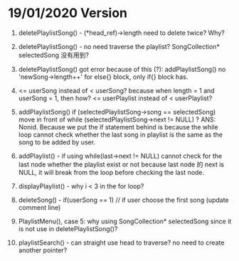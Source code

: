 # 19/01/2020 Version
1. deletePlaylistSong() - (*head_ref)->length need to delete twice? Why?


2. deletePlaylistSong() - no need traverse the playlist? SongCollection* selectedSong 没有用到?


3. deletePlaylistSong() got error because of this (?):
   addPlaylistSong() no 'newSong->length++' for else{} block, only if{} block has.
   
   
4. <= userSong instead of < userSong? because when length = 1 and userSong = 1, then how?
   <= userPlaylist instead of < userPlaylist?


5. addPlaylistSong() if (selectedPlaylistSong->song == selectedSong) move in front of while (selectedPlaylistSong->next != NULL) ? 
ANS: Nonid. Because we put the if statement behind is because the while loop cannot check whether the last song in playlist
     is the same as the song to be added by user.


6. addPlaylist() - if using while(last->next != NULL) cannot check for the last node whether the playlist exist or not because last node 的 next is NULL, 
   it will break from the loop before checking the last node.


7. displayPlaylist() - why i < 3 in the for loop?


8. deleteSong() - if(userSong == 1) // if user choose the first song (update comment line)


9. PlaylistMenu(), case 5:
   why using SongCollection* selectedSong since it is not use in deletePlaylistSong()?


10. playlistSearch() - can straight use head to traverse? no need to create another pointer?
